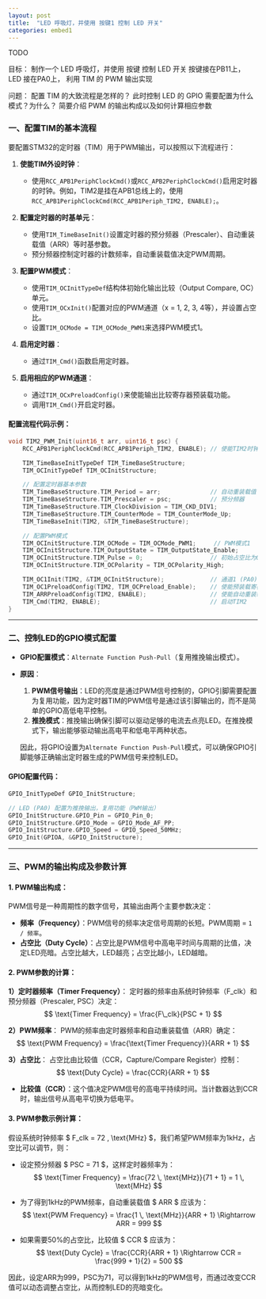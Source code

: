 ```yaml
---
layout: post
title:  "LED 呼吸灯，并使⽤ 按键1 控制 LED 开关"
categories: embed1
---
```


<script type="text/javascript" async
  src="https://cdn.jsdelivr.net/npm/mathjax@3/es5/tex-mml-chtml.js">
</script>

TODO

⽬标：
制作⼀个 LED 呼吸灯，并使⽤ 按键 控制 LED  开关
按键接在PB11上，LED 接在PA0上，
利⽤ TIM 的 PWM 输出实现

问题：
配置 TIM 的⼤致流程是怎样的？
此时控制 LED 的 GPIO 需要配置为什么模式？为什么？
简要介绍 PWM 的输出构成以及如何计算相应参数



### 一、配置TIM的基本流程

要配置STM32的定时器（TIM）用于PWM输出，可以按照以下流程进行：

1. **使能TIM外设时钟**：
   - 使用`RCC_APB1PeriphClockCmd()`或`RCC_APB2PeriphClockCmd()`启用定时器的时钟。例如，TIM2是挂在APB1总线上的，使用`RCC_APB1PeriphClockCmd(RCC_APB1Periph_TIM2, ENABLE);`。

2. **配置定时器的时基单元**：
   - 使用`TIM_TimeBaseInit()`设置定时器的预分频器（Prescaler）、自动重装载值（ARR）等时基参数。
   - 预分频器控制定时器的计数频率，自动重装载值决定PWM周期。

3. **配置PWM模式**：
   - 使用`TIM_OCInitTypeDef`结构体初始化输出比较（Output Compare, OC）单元。
   - 使用`TIM_OCxInit()`配置对应的PWM通道（x = 1, 2, 3, 4等），并设置占空比。
   - 设置`TIM_OCMode = TIM_OCMode_PWM1`来选择PWM模式1。

4. **启用定时器**：
   - 通过`TIM_Cmd()`函数启用定时器。

5. **启用相应的PWM通道**：
   - 通过`TIM_OCxPreloadConfig()`来使能输出比较寄存器预装载功能。
   - 调用`TIM_Cmd()`开启定时器。

#### 配置流程代码示例：
```c
void TIM2_PWM_Init(uint16_t arr, uint16_t psc) {
    RCC_APB1PeriphClockCmd(RCC_APB1Periph_TIM2, ENABLE); // 使能TIM2时钟

    TIM_TimeBaseInitTypeDef TIM_TimeBaseStructure;
    TIM_OCInitTypeDef TIM_OCInitStructure;

    // 配置定时器基本参数
    TIM_TimeBaseStructure.TIM_Period = arr;              // 自动重装载值
    TIM_TimeBaseStructure.TIM_Prescaler = psc;           // 预分频器
    TIM_TimeBaseStructure.TIM_ClockDivision = TIM_CKD_DIV1;
    TIM_TimeBaseStructure.TIM_CounterMode = TIM_CounterMode_Up;
    TIM_TimeBaseInit(TIM2, &TIM_TimeBaseStructure);

    // 配置PWM模式
    TIM_OCInitStructure.TIM_OCMode = TIM_OCMode_PWM1;     // PWM模式1
    TIM_OCInitStructure.TIM_OutputState = TIM_OutputState_Enable;
    TIM_OCInitStructure.TIM_Pulse = 0;                   // 初始占空比为0
    TIM_OCInitStructure.TIM_OCPolarity = TIM_OCPolarity_High;

    TIM_OC1Init(TIM2, &TIM_OCInitStructure);             // 通道1 (PA0)
    TIM_OC1PreloadConfig(TIM2, TIM_OCPreload_Enable);    // 使能预装载寄存器
    TIM_ARRPreloadConfig(TIM2, ENABLE);                  // 使能自动重装载
    TIM_Cmd(TIM2, ENABLE);                               // 启动TIM2
}
```

---

### 二、控制LED的GPIO模式配置

- **GPIO配置模式**：`Alternate Function Push-Pull`（复用推挽输出模式）。
  
- **原因**：
   1. **PWM信号输出**：LED的亮度是通过PWM信号控制的，GPIO引脚需要配置为复用功能，因为定时器TIM的PWM信号是通过该引脚输出的，而不是简单的GPIO高低电平控制。
   2. **推挽模式**：推挽输出确保引脚可以驱动足够的电流去点亮LED。在推挽模式下，输出能够驱动输出高电平和低电平两种状态。
   
   因此，将GPIO设置为`Alternate Function Push-Pull`模式，可以确保GPIO引脚能够正确输出定时器生成的PWM信号来控制LED。

#### GPIO配置代码：
```c
GPIO_InitTypeDef GPIO_InitStructure;

// LED (PA0) 配置为推挽输出，复用功能（PWM输出）
GPIO_InitStructure.GPIO_Pin = GPIO_Pin_0;
GPIO_InitStructure.GPIO_Mode = GPIO_Mode_AF_PP;
GPIO_InitStructure.GPIO_Speed = GPIO_Speed_50MHz;
GPIO_Init(GPIOA, &GPIO_InitStructure);
```

---

### 三、PWM的输出构成及参数计算

#### 1. **PWM输出构成**：
PWM信号是一种周期性的数字信号，其输出由两个主要参数决定：
- **频率（Frequency）**：PWM信号的频率决定信号周期的长短。PWM周期 = `1 / 频率`。
- **占空比（Duty Cycle）**：占空比是PWM信号中高电平时间与周期的比值，决定LED亮暗。占空比越大，LED越亮；占空比越小，LED越暗。

#### 2. **PWM参数的计算**：

**1）定时器频率（Timer Frequency）**：
定时器的频率由系统时钟频率（F\_clk）和预分频器（Prescaler, PSC）决定：
$$ \text{Timer Frequency} = \frac{F\_clk}{PSC + 1} $$

**2）PWM频率**：
PWM的频率由定时器频率和自动重装载值（ARR）确定：
$$ \text{PWM Frequency} = \frac{\text{Timer Frequency}}{ARR + 1} $$

**3）占空比**：
占空比由比较值（CCR，Capture/Compare Register）控制：
$$ \text{Duty Cycle} = \frac{CCR}{ARR + 1} $$

- **比较值（CCR）**：这个值决定PWM信号的高电平持续时间。当计数器达到CCR时，输出信号从高电平切换为低电平。

#### 3. **PWM参数示例计算**：

假设系统时钟频率 $ F\_clk = 72 \, \text{MHz} $，我们希望PWM频率为1kHz，占空比可以调节，则：

- 设定预分频器 $ PSC = 71 $，这样定时器频率为：
  $$ \text{Timer Frequency} = \frac{72 \, \text{MHz}}{71 + 1} = 1 \, \text{MHz} $$
  
- 为了得到1kHz的PWM频率，自动重装载值 $ ARR $ 应该为：
  $$ \text{PWM Frequency} = \frac{1 \, \text{MHz}}{ARR + 1} \Rightarrow ARR = 999 $$
  
- 如果需要50%的占空比，比较值 $ CCR $ 应该为：
  $$ \text{Duty Cycle} = \frac{CCR}{ARR + 1} \Rightarrow CCR = \frac{999 + 1}{2} = 500 $$

因此，设定ARR为999，PSC为71，可以得到1kHz的PWM信号，而通过改变CCR值可以动态调整占空比，从而控制LED的亮暗变化。